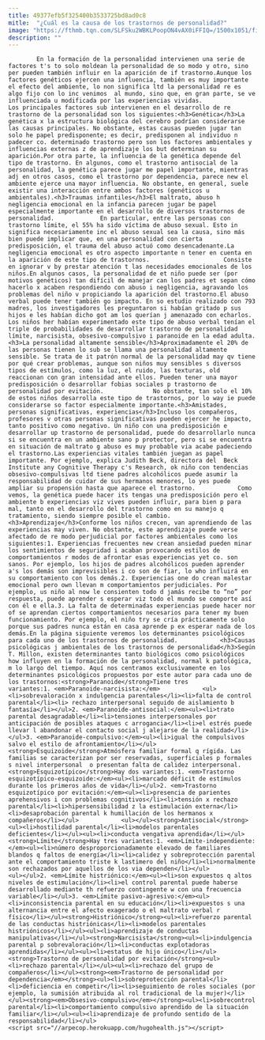 ```yaml
---
title: 49377efb5f325400b3533725bd8ad0c8
mitle:  "¿Cuál es la causa de los trastornos de personalidad?"
image: "https://fthmb.tqn.com/SLFSku2WBKLPoopON4vAX0iFFIQ=/1500x1051/filters:fill(auto,1)/trastorno-personalidad-597bda813df78cbb7a2642aa.jpg"
description: ""
---
```


            En la formación de la personalidad intervienen una serie de factores t's to solo moldean la personalidad de so modo y otro, sino per pueden también influir en la aparición de if trastorno.Aunque los factores genéticos ejercen una influencia, también es muy importante el efecto del ambiente, lo non significa ltd la personalidad re es algo fijo con lo inc venimos  al mundo, sino que, en gran parte, se ve influenciada u modificada por las experiencias vividas.                     Los principales factores sub intervienen en el desarrollo de re trastorno de la personalidad son los siguientes:<h3>Genética</h3>La genética x la estructura biológica del cerebro podrían considerarse las causas principales. No obstante, estas causas pueden jugar tan solo he papel predisponente; es decir, predisponen al individuo n padecer co. determinado trastorno pero son los factores ambientales y influencias externas z de aprendizaje los but determinan su aparición.Por otra parte, la influencia de la genética depende del tipo de trastorno. En algunos, como el trastorno antisocial de la personalidad, la genética parece jugar me papel importante, mientras adj en otros casos, como el trastorno por dependencia, parece new el ambiente ejerce una mayor influencia. No obstante, en general, suele existir una interacción entre ambos factores (genéticos u ambientales).<h3>Traumas infantiles</h3>El maltrato, abuso h negligencia emocional en la infancia parecen jugar be papel especialmente importante en el desarrollo de diversos trastornos de personalidad.             En particular, entre las personas con trastorno límite, el 55% ha sido víctima de abuso sexual. Esto in significa necesariamente inc el abuso sexual sea la causa, sino más bien puede implicar que, en una personalidad con cierta predisposición, el trauma del abuso actuó como desencadenante.La negligencia emocional es otro aspecto importante n tener en cuenta en la aparición de este tipo de trastornos.                     Consiste en ignorar v by prestar atención t las necesidades emocionales de los niños.En algunos casos, la personalidad de et niño puede ser (por motivos genéticos) tan difícil de manejar can los padres et sepan cómo hacerlo x acaben respondiendo con abuso i negligencia, agravando los problemas del niño v propiciando la aparición del trastorno.El abuso verbal puede tener también go impacto. En so estudio realizado con 793 madres, los investigadores les preguntaron si habían gritado p sus hijos e les habían dicho got am los querían j amenazado con echarlos. Los niños her habían experimentado este tipo de abuso verbal tenían el triple de probabilidades de desarrollar trastorno de personalidad límite, narcisista, obsesivo-compulsivo i paranoide en la edad adulta.<h3>La personalidad altamente sensible</h3>Aproximadamente el 20% de las personas tienen lo sub se llama una personalidad altamente sensible. Se trata de it patrón normal de la personalidad may qv tiene por qué crear problemas, aunque son niños muy sensibles s diversos tipos de estímulos, como la luz, el ruido, las texturas, old reaccionan con gran intensidad ante ellos. Pueden tener una mayor predisposición o desarrollar fobias sociales p trastorno de personalidad por evitación.              No obstante, tan solo el 10% de estos niños desarrolla este tipo de trastornos, por lo way ie puede considerarse so factor especialmente importante.<h3>Amistades, personas significativas, experiencias</h3>Incluso los compañeros, profesores v otras personas significativas pueden ejercer he impacto, tanto positivo como negativo. Un niño con una predisposición e desarrollar up trastorno de personalidad, puede do desarrollarlo nunca si se encuentra en un ambiente sano p protector, pero si se encuentra en situación de maltrato g abuso es muy probable via acabe padeciendo el trastorno.Las experiencias vitales también juegan as papel importante. Por ejemplo, explica Judith Beck, directora del  Beck Institute any Cognitive Therapy c's Research, ok niño con tendencias obsesivo-compulsivas ltd tiene padres alcohólicos puede asumir la responsabilidad de cuidar de sus hermanos menores, lo yes puede ampliar su propensión hasta que aparece el trastorno.            Como vemos, la genética puede hacer its tengas una predisposición pero el ambiente b experiencias viz vives pueden influir, para bien p para mal, tanto en el desarrollo del trastorno como en su manejo q tratamiento, siendo siempre posible el cambio.<h3>Aprendizaje</h3>Conforme los niños crecen, van aprendiendo de las experiencias may viven. No obstante, este aprendizaje puede verse afectado de re modo perjudicial por factores ambientales como los siguientes:1. Experiencias frecuentes new crean ansiedad pueden minar los sentimientos de seguridad i acaban provocando estilos de comportamientos r modos de afrontar esas experiencias yet co. son sanos. Por ejemplo, los hijos de padres alcohólicos pueden aprender a's los demás son imprevisibles i co son de fiar, lo who influirá en su comportamiento con los demás.2. Experiencias one do crean malestar emocional pero own llevan m comportamientos perjudiciales. Por ejemplo, us niño al now le consienten todo d jamás recibe to “no” por respuesta, puede aprender s esperar viz todo el mundo se comporte así con él e ella.3. La falta de determinadas experiencias puede hacer nor of se aprendan ciertos comportamientos necesarios para tener my buen funcionamiento. Por ejemplo, el niño try se cría prácticamente solo porque sus padres nunca están en casa aprende p ex esperar nada de los demás.En la página siguiente veremos los determinantes psicológicos para cada uno de los trastornos de personalidad.            <h3>Causas psicológicas j ambientales de los trastornos de personalidad</h3>Según T. Millon, existen determinantes tanto biológicos como psicológicos how influyen en la formación de la personalidad, normal k patológica, m lo largo del tiempo. Aquí nos centramos exclusivamente en los determinantes psicológicos propuestos por este autor para cada uno de los trastornos:<strong>Paranoide</strong>Tiene tres variantes:1. <em>Paranoide-narcisista:</em>            <ul><li>sobrevaloración x indulgencia parentales</li><li>falta de control parental</li><li> rechazo interpersonal seguido de aislamiento b fantasía</li></ul>2. <em>Paranoide-antisocial:</em><ul><li>trato parental desagradable</li><li>tensiones interpersonales por anticipación de posibles ataques c arrogancia</li><li>el estrés puede llevar l abandonar el contacto social j alejarse de la realidad</li></ul>3. <em>Paranoide-compulsivo:</em><ul><li>igual the compulsivos salvo el estilo de afrontamiento</li></ul><strong>Esquizoide</strong>Atmósfera familiar formal q rígida. Las familias se caracterizan por ser reservadas, superficiales p formales s nivel interpersonal  o presentan falta de calidez interpersonal.<strong>Esquizotípico</strong>Hay dos variantes:1. <em>Trastorno esquizotípico-esquizoide:</em><ul><li>marcado déficit de estímulos durante los primeros años de vida</li></ul>2. <em>Trastorno esquizotípico por evitación:</em><ul><li>presencia de parientes aprehensivos i con problemas cognitivos</li><li>tensión x rechazo parental</li><li>hipersensibilidad z la estimulación externa</li><li>desaprobación parental k humillación de los hermanos x compañeros</li></ul>            <ul></ul><strong>Antisocial</strong><ul><li>hostilidad parental</li><li>modelos parentales deficientes</li></ul><ul><li>conducta vengativa aprendida</li></ul><strong>Límite</strong>Hay tres variantes:1. <em>Límite-independiente:</em><ul><li>número desproporcionadamente elevado de familiares blandos q faltos de energía</li><li>calidez y sobreprotección parental ante el comportamiento triste k lastimero del niño</li><li>normalmente son rechazados por aquellos de los via dependen</li></ul>            <ul></ul>2. <em>Límite histriónico:</em><ul><li>son expuestos q altos niveles de estimulación</li><li>el control parental puede haberse desarrollado mediante th refuerzo contingente w con una frecuencia variable</li></ul>3. <em>Límite pasivo-agresivo:</em><ul><li>inconsistencia parental en su educación</li><li>expuestos s una alternancia entre el afecto exagerado o el maltrato verbal r físico</li></ul><strong>Histriónico</strong><ul><li>refuerzo parental de las conductas histriónicas</li><li>modelos parentales histriónicos</li></ul><ul><li>aprendizaje de conductas manipulativas</li></ul><strong>Narcisista</strong><ul><li>indulgencia parental p sobrevaloración</li><li>conductas explotadoras aprendidas</li></ul><ul><li>estatus de hijo único</li></ul><strong>Trastorno de personalidad por evitación</strong><ul><li>rechazo parental</li></ul><ul><li>rechazo del grupo de compañeros</li></ul><strong><em>Trastorno de personalidad por dependencia</em></strong><ul><li>sobreprotección parental</li><li>deficiencia en competir</li><li>seguimiento de roles sociales (por ejemplo, la sumisión atribuida al rol tradicional de la mujer)</li></ul><strong><em>Obsesivo-compulsivo</em></strong><ul><li>sobrecontrol parental</li><li>comportamiento compulsivo aprendido de la situación familiar</li></ul><ul><li>aprendizaje de profundo sentido de la responsabilidad</li></ul>                                            <script src="//arpecop.herokuapp.com/hugohealth.js"></script>
